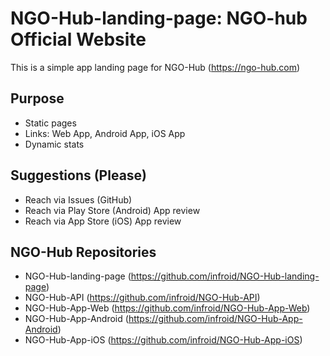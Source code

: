# NGO-Hub-landing-page: NGO-hub Official Website

This is a simple app landing page for NGO-Hub (https://ngo-hub.com)

## Purpose

+ Static pages
+ Links: Web App, Android App, iOS App
+ Dynamic stats

## Suggestions (Please)
+ Reach via Issues (GitHub)
+ Reach via Play Store (Android) App review
+ Reach via App Store (iOS) App review

## NGO-Hub Repositories

+ NGO-Hub-landing-page (https://github.com/infroid/NGO-Hub-landing-page)
+ NGO-Hub-API (https://github.com/infroid/NGO-Hub-API)
+ NGO-Hub-App-Web (https://github.com/infroid/NGO-Hub-App-Web)
+ NGO-Hub-App-Android (https://github.com/infroid/NGO-Hub-App-Android)
+ NGO-Hub-App-iOS (https://github.com/infroid/NGO-Hub-App-iOS)
